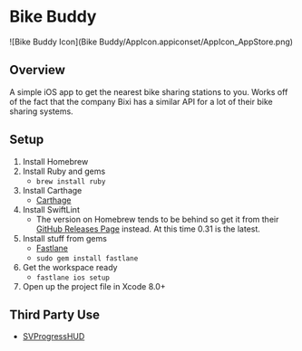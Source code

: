 # Bike Buddy
![Bike Buddy Icon](Bike Buddy/AppIcon.appiconset/AppIcon_AppStore.png)

## Overview
A simple iOS app to get the nearest bike sharing stations to you. Works off of the fact that the company Bixi has a similar API for a lot of their bike sharing systems.

## Setup
1. Install Homebrew
1. Install Ruby and gems
    * `brew install ruby`
1. Install Carthage
    * [Carthage](https://github.com/Carthage/Carthage)
1. Install SwiftLint
    * The version on Homebrew tends to be behind so get it from their [GitHub Releases Page](https://github.com/realm/SwiftLint/releases) instead. At this time 0.31 is the latest.
1. Install stuff from gems
    * [Fastlane](https://fastlane.tools)
    * `sudo gem install fastlane`
1. Get the workspace ready
    * `fastlane ios setup`
1. Open up the project file in Xcode 8.0+

## Third Party Use
* [SVProgressHUD](https://github.com/TransitApp/SVProgressHUD)
